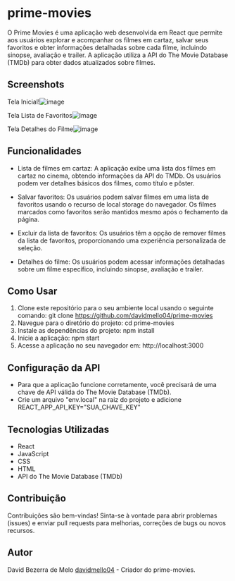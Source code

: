 # prime-movies

O Prime Movies é uma aplicação web desenvolvida em React que permite aos usuários explorar e acompanhar os filmes em cartaz, salvar seus favoritos e obter informações detalhadas sobre cada filme, incluindo sinopse, avaliação e trailer. A aplicação utiliza a API do The Movie Database (TMDb) para obter dados atualizados sobre filmes.


## Screenshots

Tela Inicial!![image](https://github.com/davidmello04/dragonballz-memory-game/assets/102268159/d928de34-3cfa-4418-b856-a3e504324187)

Tela Lista de Favoritos![image](https://github.com/davidmello04/dragonballz-memory-game/assets/102268159/de83f1cb-f2ab-44c4-9151-ad5831a41ef7)

Tela Detalhes do Filme![image](https://github.com/davidmello04/dragonballz-memory-game/assets/102268159/892a5fed-4e5a-44e1-8a9b-944dbeff12c4)


## Funcionalidades

- Lista de filmes em cartaz: A aplicação exibe uma lista dos filmes em cartaz no cinema, obtendo informações da API do TMDb. Os usuários podem ver detalhes básicos dos filmes, como título e pôster.

- Salvar favoritos: Os usuários podem salvar filmes em uma lista de favoritos usando o recurso de local storage do navegador. Os filmes marcados como favoritos serão mantidos mesmo após o fechamento da página.

- Excluir da lista de favoritos: Os usuários têm a opção de remover filmes da lista de favoritos, proporcionando uma experiência personalizada de seleção.

- Detalhes do filme: Os usuários podem acessar informações detalhadas sobre um filme específico, incluindo sinopse, avaliação e trailer.


## Como Usar

1. Clone este repositório para o seu ambiente local usando o seguinte comando: git clone https://github.com/davidmello04/prime-movies
2. Navegue para o diretório do projeto: cd prime-movies
3. Instale as dependências do projeto: npm install
4. Inicie a aplicação: npm start
5. Acesse a aplicação no seu navegador em: http://localhost:3000


## Configuração da API

* Para que a aplicação funcione corretamente, você precisará de uma chave de API válida do The Movie Database (TMDb).
* Crie um arquivo "env.local" na raiz do projeto e adicione REACT_APP_API_KEY="SUA_CHAVE_KEY" 

## Tecnologias Utilizadas

- React
- JavaScript
- CSS
- HTML
- API do The Movie Database (TMDb)


## Contribuição

Contribuições são bem-vindas! Sinta-se à vontade para abrir problemas (issues) e enviar pull requests para melhorias, correções de bugs ou novos recursos.


## Autor
David Bezerra de Melo [davidmello04](https://github.com/davidmello04) - Criador do prime-movies.
